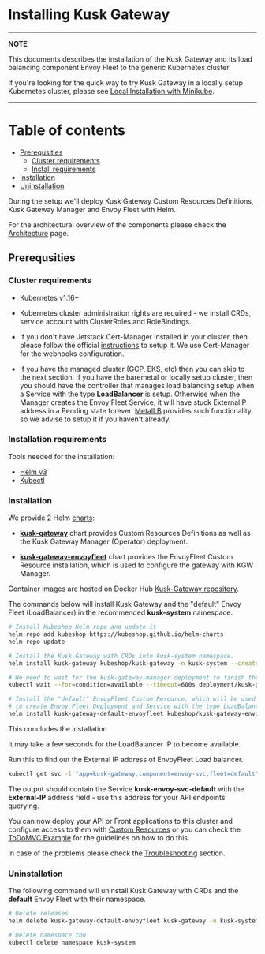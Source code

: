 # Installing Kusk Gateway

---
**NOTE**

This documents describes the installation of the Kusk Gateway and its load balancing component Envoy Fleet to the generic Kubernetes cluster.

If you're looking for the quick way to try Kusk Gateway in a locally setup Kubernetes cluster, please see [Local Installation with Minikube](local-installation.md).

---

# Table of contents
- [Prerequsities](#prerequsities)
  - [Cluster requirements](#cluster-requirements)
  - [Install requirements](#install-requirements)
- [Installation](#installation)
- [Uninstallation](#uninstallation)

During the setup we'll deploy Kusk Gateway Custom Resources Definitions, Kusk Gateway Manager and Envoy Fleet with Helm.

For the architectural overview of the components please check the [Architecture](arch.md) page.

## Prerequsities

### Cluster requirements

- Kubernetes v1.16+

- Kubernetes cluster administration rights are required - we install CRDs, service account with ClusterRoles and RoleBindings.

- If you don't have Jetstack Cert-Manager installed in your cluster, then please follow the official [instructions](https://cert-manager.io/docs/installation/) to setup it. We use Cert-Manager for the webhooks configuration.

- If you have the managed cluster (GCP, EKS, etc) then you can skip to the next section.
If you have the baremetal or locally setup cluster, then you should have the controller that manages load balancing setup when a Service with the type **LoadBalancer** is setup. Otherwise when the Manager creates the Envoy Fleet Service, it will have stuck ExternalIP address in a Pending state forever. [MetalLB](https://metallb.universe.tf/installation/) provides such functionality, so we advise to setup it if you haven't already.

### Installation requirements

Tools needed for the installation:

- [Helm v3](https://helm.sh/docs/intro/install/)
- [Kubectl](https://kubernetes.io/docs/tasks/tools/)

### Installation

We provide 2 Helm [charts](https://github.com/kubeshop/helm-charts):

- **[kusk-gateway](https://github.com/kubeshop/helm-charts/tree/main/charts/kusk-gateway)** chart provides Custom Resources Definitions as well as the Kusk Gateway Manager (Operator) deployment.

- **[kusk-gateway-envoyfleet](https://github.com/kubeshop/helm-charts/tree/main/charts/kusk-gateway-envoyfleet)** chart provides the EnvoyFleet Custom Resource installation, which is used to configure the gateway with KGW Manager.

Container images are hosted on Docker Hub [Kusk-Gateway repository](https://hub.docker.com/r/kubeshop/kusk-gateway).

The commands below will install Kusk Gateway and the "default" Envoy Fleet (LoadBalancer) in the recommended **kusk-system** namespace.

```sh
# Install Kubeshop Helm repo and update it
helm repo add kubeshop https://kubeshop.github.io/helm-charts
helm repo update

# Install the Kusk Gateway with CRDs into kusk-system namespace.
helm install kusk-gateway kubeshop/kusk-gateway -n kusk-system --create-namespace

# We need to wait for the kusk-gateway-manager deployment to finish the setup for the next step.
kubectl wait --for=condition=available --timeout=600s deployment/kusk-gateway-manager  -n kusk-system

# Install the "default" EnvoyFleet Custom Resource, which will be used by the Kusk Gateway
# to create Envoy Fleet Deployment and Service with the type LoadBalancer
helm install kusk-gateway-default-envoyfleet kubeshop/kusk-gateway-envoyfleet -n kusk-system
```

This concludes the installation

It may take a few seconds for the LoadBalancer IP to become available.

Run this to find out the External IP address of EnvoyFleet Load balancer.

```sh
kubectl get svc -l "app=kusk-gateway,component=envoy-svc,fleet=default" --namespace kusk-system
```

The output should contain the Service **kusk-envoy-svc-default** with the **External-IP** address field - use this address for your API endpoints querying.

You can now deploy your API or Front applications to this cluster and configure access to them with [Custom Resources](customresources/index.md) or you can check the [ToDoMVC Example](todomvc.md) for the guidelines on how to do this.

In case of the problems please check the [Troubleshooting](troubleshooting.md) section.

### Uninstallation

The following command will uninstall Kusk Gateway with CRDs and the **default** Envoy Fleet with their namespace.

```sh
# Delete releases
helm delete kusk-gateway-default-envoyfleet kusk-gateway -n kusk-system

# Delete namespace too
kubectl delete namespace kusk-system
```
